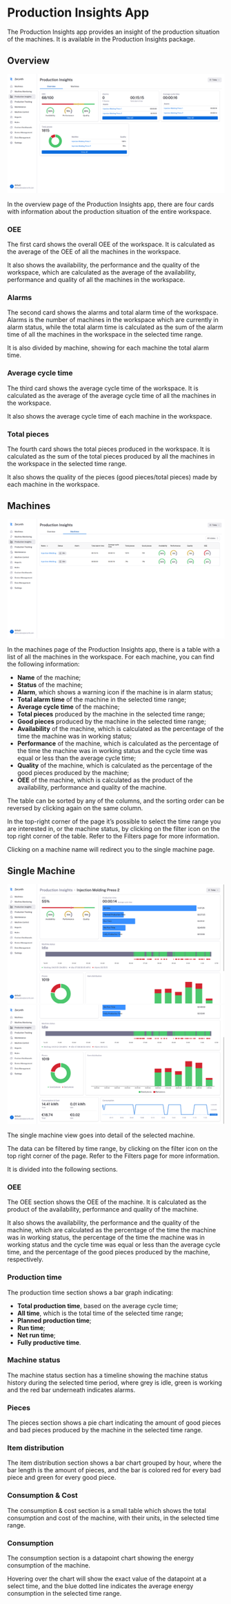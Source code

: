# Production Insights App

The Production Insights app provides an insight of the production situation of the machines.
It is available in the Production Insights package.

## Overview

![production_insights_overview_image]

In the overview page of the Production Insights app, there are four cards with information about the production situation of the entire workspace.

### OEE

The first card shows the overall OEE of the workspace. It is calculated as the average of the OEE of all the machines in the workspace.

It also shows the availability, the performance and the quality of the workspace, which are calculated as the average of the availability, performance and quality of all the machines in the workspace.

### Alarms

The second card shows the alarms and total alarm time of the workspace. Alarms is the number of machines in the workspace which are currently in alarm status, while the total alarm time is calculated as the sum of the alarm time of all the machines in the workspace in the selected time range.

It is also divided by machine, showing for each machine the total alarm time.

### Average cycle time

The third card shows the average cycle time of the workspace. It is calculated as the average of the average cycle time of all the machines in the workspace.

It also shows the average cycle time of each machine in the workspace.

### Total pieces

The fourth card shows the total pieces produced in the workspace. It is calculated as the sum of the total pieces produced by all the machines in the workspace in the selected time range.

It also shows the quality of the pieces (good pieces/total pieces) made by each machine in the workspace.

## Machines

![production_insights_machines_image]

In the machines page of the Production Insights app, there is a table with a list of all the machines in the workspace. For each machine, you can find the following information:
- **Name** of the machine;
- **Status** of the machine;
- **Alarm**, which shows a warning icon if the machine is in alarm status;
- **Total alarm time** of the machine in the selected time range;
- **Average cycle time** of the machine;
- **Total pieces** produced by the machine in the selected time range;
- **Good pieces** produced by the machine in the selected time range;
- **Availability** of the machine, which is calculated as the percentage of the time the machine was in working status;
- **Performance** of the machine, which is calculated as the percentage of the time the machine was in working status and the cycle time was equal or less than the average cycle time;
- **Quality** of the machine, which is calculated as the percentage of the good pieces produced by the machine;
- **OEE** of the machine, which is calculated as the product of the availability, performance and quality of the machine.

The table can be sorted by any of the columns, and the sorting order can be reversed by clicking again on the same column.

In the top-right corner of the page it’s possible to select the time range you are interested in, or the machine status, by clicking on the filter icon on the top right corner of the table. Refer to the Filters page for more information.

Clicking on a machine name will redirect you to the single machine page.


## Single Machine

![production_insights_single_machine_image1]
![production_insights_single_machine_image2]

The single machine view goes into detail of the selected machine. 

The data can be filtered by time range, by clicking on the filter icon on the top right corner of the page. Refer to the Filters page for more information.

It is divided into the following sections.

### OEE

The OEE section shows the OEE of the machine. It is calculated as the product of the availability, performance and quality of the machine.

It also shows the availability, the performance and the quality of the machine, which are calculated as the percentage of the time the machine was in working status, the percentage of the time the machine was in working status and the cycle time was equal or less than the average cycle time, and the percentage of the good pieces produced by the machine, respectively.

### Production time

The production time section shows a bar graph indicating:
- **Total production time**, based on the average cycle time;
- **All time**, which is the total time of the selected time range;
- **Planned production time**;
- **Run time**;
- **Net run time**;
- **Fully productive time**.

### Machine status

The machine status section has a timeline showing the machine status history during the selected time period, where grey is idle, green is working and the red bar underneath indicates alarms.

### Pieces

The pieces section shows a pie chart indicating the amount of good pieces and bad pieces produced by the machine in the selected time range.

### Item distribution

The item distribution section shows a bar chart grouped by hour, where the bar length is the amount of pieces, and the bar is colored red for every bad piece and green for every good piece.

### Consumption & Cost

The consumption & cost section is a small table which shows the total consumption and cost of the machine, with their units, in the selected time range.

### Consumption

The consumption section is a datapoint chart showing the energy consumption of the machine.

Hovering over the chart will show the exact value of the datapoint at a select time, and the blue dotted line indicates the average energy consumption in the selected time range.


[//]: #                                       (Images)
[production_insights_overview_image]:         ../../img/ProductionInsights/Overview/Overview.png
[production_insights_machines_image]:         ../../img/ProductionInsights/Machines/Machines.png
[production_insights_single_machine_image1]:  ../../img/ProductionInsights/Machines/SingleMachine/SingleMachine1.png
[production_insights_single_machine_image2]:  ../../img/ProductionInsights/Machines/SingleMachine/SingleMachine2.png